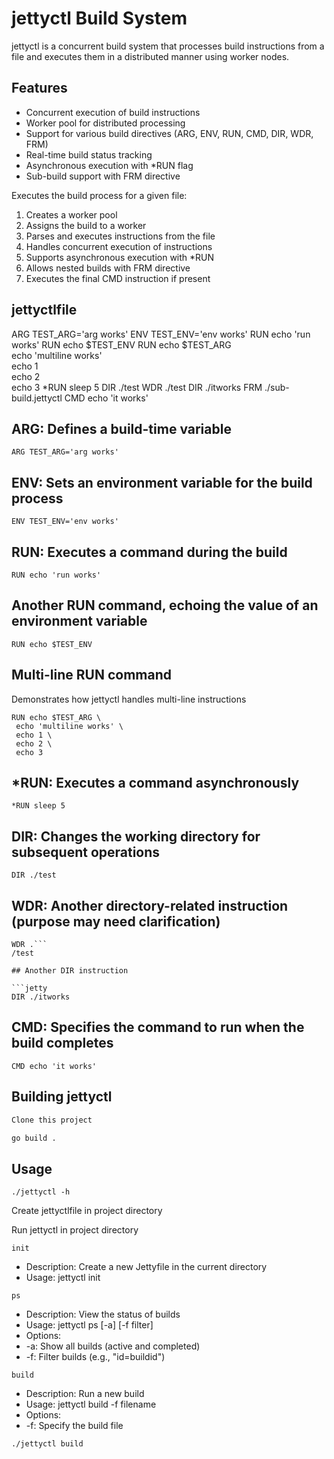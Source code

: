 # jettyctl Build System

jettyctl is a concurrent build system that processes build instructions from a file and executes them in a distributed manner using worker nodes.

## Features

-   Concurrent execution of build instructions
-   Worker pool for distributed processing
-   Support for various build directives (ARG, ENV, RUN, CMD, DIR, WDR, FRM)
-   Real-time build status tracking
-   Asynchronous execution with \*RUN flag
-   Sub-build support with FRM directive

Executes the build process for a given file:

1. Creates a worker pool
2. Assigns the build to a worker
3. Parses and executes instructions from the file
4. Handles concurrent execution of instructions
5. Supports asynchronous execution with \*RUN
6. Allows nested builds with FRM directive
7. Executes the final CMD instruction if present

## jettyctlfile

ARG TEST_ARG='arg works'
ENV TEST_ENV='env works'
RUN echo 'run works'
RUN echo $TEST_ENV
RUN echo $TEST_ARG \
 echo 'multiline works' \
 echo 1 \
 echo 2 \
 echo 3
\*RUN sleep 5
DIR ./test
WDR ./test
DIR ./itworks
FRM ./sub-build.jettyctl
CMD echo 'it works'

## ARG: Defines a build-time variable

```jetty
ARG TEST_ARG='arg works'
```

## ENV: Sets an environment variable for the build process

```jetty
ENV TEST_ENV='env works'
```

## RUN: Executes a command during the build

```jetty
RUN echo 'run works'
```

## Another RUN command, echoing the value of an environment variable

```jetty
RUN echo $TEST_ENV
```

## Multi-line RUN command

Demonstrates how jettyctl handles multi-line instructions

```jetty
RUN echo $TEST_ARG \
 echo 'multiline works' \
 echo 1 \
 echo 2 \
 echo 3
```

## \*RUN: Executes a command asynchronously

```jetty
*RUN sleep 5
```

## DIR: Changes the working directory for subsequent operations

```jetty
DIR ./test
```

## WDR: Another directory-related instruction (purpose may need clarification)

````jetty
WDR .```
/test

## Another DIR instruction

```jetty
DIR ./itworks
````

## CMD: Specifies the command to run when the build completes

```jetty
CMD echo 'it works'
```

## Building jettyctl

```bash
Clone this project
```

```bash
go build .
```

## Usage

```jetty
./jettyctl -h
```

Create jettyctlfile in project directory

Run jettyctl in project directory

```jetty
init
```

-   Description: Create a new Jettyfile in the current directory
-   Usage: jettyctl init

```jetty
ps
```

-   Description: View the status of builds
-   Usage: jettyctl ps [-a] [-f filter]
-   Options:
-   -a: Show all builds (active and completed)
-   -f: Filter builds (e.g., "id=buildid")

```jetty
build
```

-   Description: Run a new build
-   Usage: jettyctl build -f filename
-   Options:
-   -f: Specify the build file

```jetty
./jettyctl build
```
